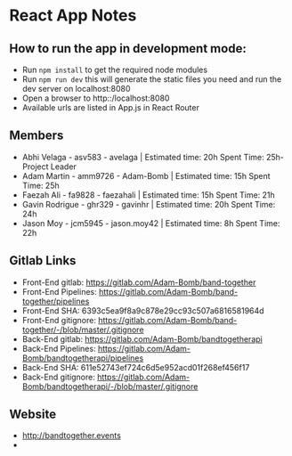 # React App Notes

## How to run the app in development mode:
* Run `npm install` to get the required node modules
* Run `npm run dev` this will generate the static files you need and run the dev server on localhost:8080
* Open a browser to http::/localhost:8080
* Available urls are listed in App.js in React Router

## Members
* Abhi Velaga - asv583  - avelaga   | Estimated time: 20h Spent Time: 25h- Project Leader
* Adam Martin - amm9726 - Adam-Bomb | Estimated time: 15h Spent Time: 25h
* Faezah Ali  - fa9828  - faezahali | Estimated time: 15h Spent Time: 21h
* Gavin Rodrigue - ghr329 - gavinhr | Estimated time: 20h Spent Time: 24h
* Jason Moy - jcm5945 - jason.moy42 | Estimated time: 8h Spent Time: 22h

## Gitlab Links
* Front-End gitlab: https://gitlab.com/Adam-Bomb/band-together
* Front-End Pipelines: https://gitlab.com/Adam-Bomb/band-together/pipelines
* Front-End SHA: 6393c5ea9f8a9c878e29cc93c507a6816581964d
* Front-End gitignore: https://gitlab.com/Adam-Bomb/band-together/-/blob/master/.gitignore
* Back-End gitlab: https://gitlab.com/Adam-Bomb/bandtogetherapi
* Back-End Pipelines: https://gitlab.com/Adam-Bomb/bandtogetherapi/pipelines
* Back-End SHA: 611e52743ef724c6d5e952acd01f268ef456f17
* Back-End gitignore: https://gitlab.com/Adam-Bomb/bandtogetherapi/-/blob/master/.gitignore

## Website 
* http://bandtogether.events
* 